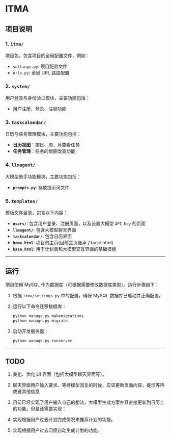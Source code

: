 # ITMA

## 项目说明

### 1. `itma/`
项目包，包含项目的全局配置文件，例如：
- `settings.py`: 项目配置文件
- `urls.py`: 全局 URL 路由配置

### 2. `system/`
用户登录与身份验证模块，主要功能包括：
- 用户注册、登录、注销功能

### 3. `taskcalendar/`
日历与任务管理模块，主要功能包括：
- **日历视图**：按日、周、月查看任务
- **任务管理**：任务的增删改查功能

### 4. `llmagent/`
大模型助手功能模块，主要功能包括：
- **`prompts.py`**: 存放提示词文件

### 5. `templates/`
模板文件目录，包含以下内容：
- **`users/`**: 包含用户登录、注册页面，以及设置大模型 `API Key` 的页面
- **`llmagent/`**: 包含大模型聊天界面
- **`taskcalendar/`**: 包含日历界面
- **`home.html`**: 项目的主页(目前主页继承了base.html)
- **`base.html`**: 用于计划表和大模型交互界面的基础模板

---

## 运行

项目使用 MySQL 作为数据库（可根据需要修改数据库类型）。运行步骤如下：

1. 根据 `itma/settings.py` 中的配置，确保 MySQL 数据库已启动并正确配置。
2. 运行以下命令迁移数据库：

   ```bash
   python manage.py makemigrations
   python manage.py migrate
   ```
3. 启动开发服务器：
   ```bash
   python manage.py runserver
   ```

---

## TODO

1. 美化、优化 UI 界面（包括大模型聊天界面等）。
2. 聊天界面用户输入要求、等待模型回复的时候，应该更新页面内容，提示等待或者其他信息
3. 目前已经实现了用户输入自己的想法，大模型生成方案并且直接更新到日历上的功能。但是还需要实现：

4. 实现根据用户过去计划完成情况来推荐计划的功能。
5. 实现根据用户过去习惯自动生成计划的功能。
